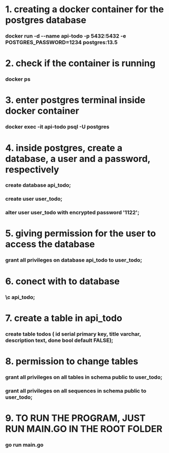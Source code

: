 # 1. creating a docker container for the postgres database
### docker run -d --name api-todo -p 5432:5432 -e POSTGRES_PASSWORD=1234 postgres:13.5

# 2. check if the container is running

### docker ps
# 3. enter postgres terminal inside docker container
### docker exec -it api-todo psql -U postgres

# 4. inside postgres, create a database, a user and a password, respectively
### create database api_todo;
### create user user_todo;
### alter user user_todo with encrypted password '1122';

# 5. giving permission for the user to access the database
### grant all privileges on database api_todo to user_todo;

# 6. conect with to database
### \c api_todo;

# 7. create a table in api_todo
### create table todos ( id serial primary key, title varchar, description text, done bool default FALSE);

# 8. permission to change tables
### grant all privileges on all tables in schema public to user_todo;
### grant all privileges on all sequences in schema public to user_todo;

# 9. TO RUN THE PROGRAM, JUST RUN MAIN.GO IN THE ROOT FOLDER
### go run main.go
